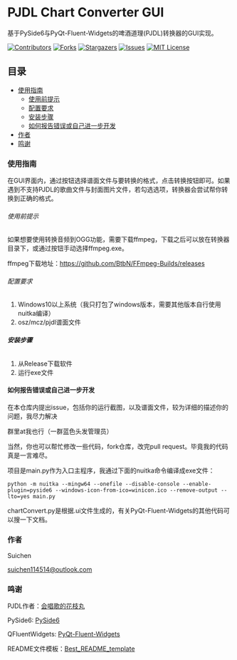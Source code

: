 # PJDL Chart Converter GUI

基于PySide6与PyQt-Fluent-Widgets的啤酒道理(PJDL)转换器的GUI实现。

<!-- PROJECT SHIELDS -->

[![Contributors][contributors-shield]][contributors-url]
[![Forks][forks-shield]][forks-url]
[![Stargazers][stars-shield]][stars-url]
[![Issues][issues-shield]][issues-url]
[![MIT License][license-shield]][license-url]

## 目录

- [使用指南](#使用指南)
    - [使用前提示](#使用前提示)
    - [配置要求](#配置要求)
    - [安装步骤](#安装步骤)
    - [如何报告错误或自己进一步开发](#如何报告错误或自己进一步开发)
- [作者](#作者)
- [鸣谢](#鸣谢)

### 使用指南

在GUI界面内，通过按钮选择谱面文件与要转换的格式，点击转换按钮即可。如果遇到不支持PJDL的歌曲文件与封面图片文件，若勾选选项，转换器会尝试帮你转换到正确的格式。

###### 使用前提示

如果想要使用转换音频到OGG功能，需要下载ffmpeg，下载之后可以放在转换器目录下，或通过按钮手动选择ffmpeg.exe。

ffmpeg下载地址：https://github.com/BtbN/FFmpeg-Builds/releases

###### 配置要求

1. Windows10以上系统（我只打包了windows版本，需要其他版本自行使用nuitka编译）
2. osz/mcz/pjdl谱面文件

###### **安装步骤**

1. 从Release下载软件
2. 运行exe文件

#### 如何报告错误或自己进一步开发

在本仓库内提出issue，包括你的运行截图，以及谱面文件，较为详细的描述你的问题，我尽力解决

群里at我也行（一群蓝色头发管理员）

当然，你也可以帮忙修改一些代码，fork仓库，改完pull request。毕竟我的代码真是一言难尽。

项目是main.py作为入口主程序，我通过下面的nuitka命令编译成exe文件：

```
python -m nuitka --mingw64 --onefile --disable-console --enable-plugin=pyside6 --windows-icon-from-ico=winicon.ico --remove-output --lto=yes main.py
```

chartConvert.py是根据.ui文件生成的，有关PyQt-Fluent-Widgets的其他代码可以搜一下文档。

### 作者

Suichen

suichen114514@outlook.com

### 鸣谢

PJDL作者：[会唱歌的花枝丸](https://github.com/hua-zhi-wan)

PySide6: [PySide6](https://www.qt.io/qt-for-python)

QFluentWidgets: [PyQt-Fluent-Widgets](https://github.com/zhiyiYo/PyQt-Fluent-Widgets)

README文件模板：[Best_README_template](https://github.com/shaojintian/Best_README_template)

<!-- links -->

[your-project-path]:suizhuchen/PJDL_Chart_Coverter_GUI

[contributors-shield]: https://img.shields.io/github/contributors/suizhuchen/PJDL_Chart_Coverter_GUI.svg?style=flat-square

[contributors-url]: https://github.com/suizhuchen/PJDL_Chart_Coverter_GUI/graphs/contributors

[forks-shield]: https://img.shields.io/github/forks/suizhuchen/PJDL_Chart_Coverter_GUI.svg?style=flat-square

[forks-url]: https://github.com/suizhuchen/PJDL_Chart_Coverter_GUI/network/members

[stars-shield]: https://img.shields.io/github/stars/suizhuchen/PJDL_Chart_Coverter_GUI.svg?style=flat-square

[stars-url]: https://github.com/suizhuchen/PJDL_Chart_Coverter_GUI/stargazers

[issues-shield]: https://img.shields.io/github/issues/suizhuchen/PJDL_Chart_Coverter_GUI.svg?style=flat-square

[issues-url]: https://img.shields.io/github/issues/suizhuchen/PJDL_Chart_Coverter_GUI.svg

[license-shield]: https://img.shields.io/github/license/suizhuchen/PJDL_Chart_Coverter_GUI.svg?style=flat-square

[license-url]: https://github.com/suizhuchen/PJDL_Chart_Coverter_GUI/blob/master/LICENSE.txt
